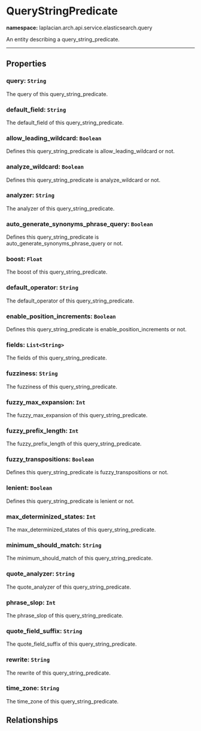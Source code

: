 # **QueryStringPredicate**
**namespace:** laplacian.arch.api.service.elasticsearch.query

An entity describing a query_string_predicate.



---

## Properties

### query: `String`
The query of this query_string_predicate.

### default_field: `String`
The default_field of this query_string_predicate.

### allow_leading_wildcard: `Boolean`
Defines this query_string_predicate is allow_leading_wildcard or not.

### analyze_wildcard: `Boolean`
Defines this query_string_predicate is analyze_wildcard or not.

### analyzer: `String`
The analyzer of this query_string_predicate.

### auto_generate_synonyms_phrase_query: `Boolean`
Defines this query_string_predicate is auto_generate_synonyms_phrase_query or not.

### boost: `Float`
The boost of this query_string_predicate.

### default_operator: `String`
The default_operator of this query_string_predicate.

### enable_position_increments: `Boolean`
Defines this query_string_predicate is enable_position_increments or not.

### fields: `List<String>`
The fields of this query_string_predicate.

### fuzziness: `String`
The fuzziness of this query_string_predicate.

### fuzzy_max_expansion: `Int`
The fuzzy_max_expansion of this query_string_predicate.

### fuzzy_prefix_length: `Int`
The fuzzy_prefix_length of this query_string_predicate.

### fuzzy_transpositions: `Boolean`
Defines this query_string_predicate is fuzzy_transpositions or not.

### lenient: `Boolean`
Defines this query_string_predicate is lenient or not.

### max_determinized_states: `Int`
The max_determinized_states of this query_string_predicate.

### minimum_should_match: `String`
The minimum_should_match of this query_string_predicate.

### quote_analyzer: `String`
The quote_analyzer of this query_string_predicate.

### phrase_slop: `Int`
The phrase_slop of this query_string_predicate.

### quote_field_suffix: `String`
The quote_field_suffix of this query_string_predicate.

### rewrite: `String`
The rewrite of this query_string_predicate.

### time_zone: `String`
The time_zone of this query_string_predicate.

## Relationships